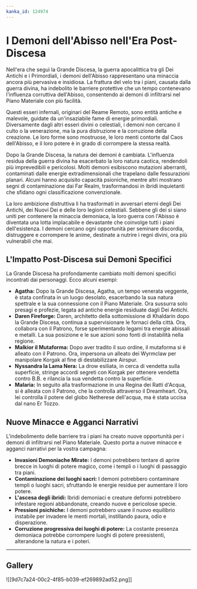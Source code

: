 ```yaml
---
kanka_id: 124974
---
```


# I Demoni dell'Abisso nell'Era Post-Discesa

Nell'era che seguì la Grande Discesa, la guerra apocalittica tra gli Dei Antichi e i Primordiali, i demoni dell'Abisso rappresentano una minaccia ancora più pervasiva e insidiosa. La frattura del velo tra i piani, causata dalla guerra divina, ha indebolito le barriere protettive che un tempo contenevano l'influenza corruttiva dell'Abisso, consentendo ai demoni di infiltrarsi nel Piano Materiale con più facilità.

Questi esseri infernali, originari del Reame Remoto, sono entità antiche e malevole, guidate da un'insaziabile fame di energie primordiali. Diversamente dagli altri esseri divini o celestiali, i demoni non cercano il culto o la venerazione, ma la pura distruzione e la corruzione della creazione. Le loro forme sono mostruose, le loro menti contorte dal Caos dell'Abisso, e il loro potere è in grado di corrompere la stessa realtà.

Dopo la Grande Discesa, la natura dei demoni è cambiata. L'influenza residua della guerra divina ha esacerbato la loro natura caotica, rendendoli più imprevedibili e pericolosi. Molti demoni esibiscono mutazioni aberranti, contaminati dalle energie extradimensionali che trapelano dalle fessurazioni planari. Alcuni hanno acquisito capacità psioniche, mentre altri mostrano segni di contaminazione dai Far Realm, trasformandosi in ibridi inquietanti che sfidano ogni classificazione convenzionale.

La loro ambizione distruttiva li ha trasformati in avversari eterni degli Dei Antichi, dei Nuovi Dei e delle loro legioni celestiali. Sebbene gli dei si siano uniti per contenere la minaccia demoniaca, la loro guerra con l'Abisso è diventata una lotta implacabile e devastante che coinvolge tutti i piani dell'esistenza. I demoni cercano ogni opportunità per seminare discordia, distruggere e corrompere le anime, destinate a nutrire i regni divini, ora più vulnerabili che mai.

## L'Impatto Post-Discesa sui Demoni Specifici

La Grande Discesa ha profondamente cambiato molti demoni specifici incontrati dai personaggi. Ecco alcuni esempi:

* **Agatha:** Dopo la Grande Discesa, Agatha, un tempo venerata veggente, è stata confinata in un luogo desolato, esacerbando la sua natura spettrale e la sua connessione con il Piano Materiale. Ora sussurra solo presagi e profezie, legata ad antiche energie residuate dagli Dei Antichi.
* **Daren Fireforge:** Daren, architetto della sottomissione di Khaldarin dopo la Grande Discesa, continua a supervisionare le fornaci della città. Ora, collabora con il Patrono, forse sperimentando legami tra energie abissali e metalli. La sua posizione e le sue azioni sono fonti di instabilità nella regione.
* **Malkior il Mutaforma:** Dopo aver tradito il suo ordine, il mutaforma si è alleato con il Patrono. Ora, impersona un alleato dei Wyrmclaw per manipolare Korgak al fine di destabilizzare Airspur.
* **Nyssandra la Lama Nera:** La drow esiliata, in cerca di vendetta sulla superficie, stringe accordi segreti con Korgak per ottenere vendetta contro B.B. e rilancia la sua vendetta contro la superficie.
* **Malaria:** In seguito alla trasformazione in una Regina dei Ratti d'Acqua, si è alleata con il Patrono, che la controlla attraverso il Dreamheart. Ora, lei controlla il potere del globo Netherese dell'acqua, ma è stata uccisa dal nano Er Tozzo.

## Nuove Minacce e Agganci Narrativi

L'indebolimento delle barriere tra i piani ha creato nuove opportunità per i demoni di infiltrarsi nel Piano Materiale. Questo porta a nuove minacce e agganci narrativi per la vostra campagna:

* **Invasioni Demoniache Mirate:** I demoni potrebbero tentare di aprire brecce in luoghi di potere magico, come i templi o i luoghi di passaggio tra piani.
* **Contaminazione dei luoghi sacri:** I demoni potrebbero contaminare templi o luoghi sacri, sfruttando le energie residue per aumentare il loro potere.
* **L'ascesa degli ibridi:** Ibridi demoniaci e creature deformi potrebbero infestare regioni abbandonate, creando nuove e pericolose specie.
* **Pressioni psichiche:** I demoni potrebbero usare il nuovo equilibrio instabile per invadere le menti mortali, instillando paura, odio e disperazione.
* **Corruzione progressiva dei luoghi di potere:** La costante presenza demoniaca potrebbe corrompere luoghi di potere preesistenti, alterandone la natura e i poteri.

---
## Gallery
![[9d7c7a24-00c2-4f85-b039-ef269892ad52.png]]